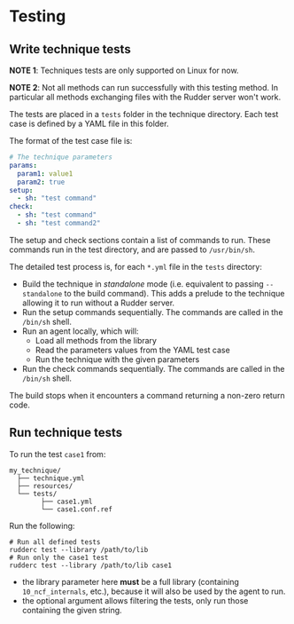 # Testing

## Write technique tests

**NOTE 1**: Techniques tests are only supported on Linux for now.

**NOTE 2**: Not all methods can run successfully with this testing method.
In particular all methods exchanging files with the Rudder server won't work. 

The tests are placed in a `tests` folder in the technique directory.
Each test case is defined by a YAML file in this folder.

The format of the test case file is:

```yaml
# The technique parameters
params:
  param1: value1
  param2: true
setup:
  - sh: "test command"
check:
  - sh: "test command"
  - sh: "test command2"
```

The setup and check sections contain a list of commands to run.
These commands run in the test directory, and are passed to `/usr/bin/sh`.

The detailed test process is, for each `*.yml` file in the `tests` directory:

* Build the technique in *standalone* mode (i.e. equivalent to passing `--standalone` to the build command). This adds a prelude to the technique allowing it to run without a Rudder server.
* Run the setup commands sequentially. The commands are called in the `/bin/sh` shell.
* Run an agent locally, which will:
    * Load all methods from the library
    * Read the parameters values from the YAML test case
    * Run the technique with the given parameters
* Run the check commands sequentially. The commands are called in the `/bin/sh` shell.

The build stops when it encounters a command returning a non-zero return code.

## Run technique tests

To run the test `case1` from:

```text
my_technique/
  ├── technique.yml
  ├── resources/
  └── tests/
        ├── case1.yml
        └── case1.conf.ref
```

Run the following:

```shell
# Run all defined tests
rudderc test --library /path/to/lib
# Run only the case1 test
rudderc test --library /path/to/lib case1
```

* the library parameter here **must** be a full library (containing `10_ncf_internals`, etc.), because it will also be used by the agent to run.
* the optional argument allows filtering the tests, only run those containing the given string.
